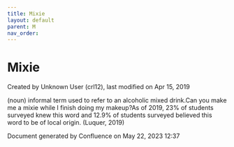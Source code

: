 ```yaml
---
title: Mixie
layout: default
parent: M
nav_order:
---
```


# Mixie

Created by  Unknown User (crl12), last modified on Apr 15, 2019

(noun) informal term used to refer to an alcoholic mixed drink.Can you make me a mixie while I finish doing my makeup?As of 2019, 23% of students surveyed knew this word and 12.9% of students surveyed believed this word to be of local origin. (Luquer, 2019)

Document generated by Confluence on May 22, 2023 12:37


